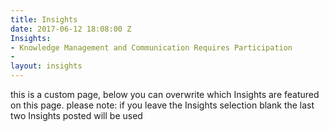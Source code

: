```yaml
---
title: Insights
date: 2017-06-12 18:08:00 Z
Insights:
- Knowledge Management and Communication Requires Participation
- 
layout: insights
---
```


this is a custom page, below you can overwrite which Insights are featured on this page.  please note: if you leave the Insights selection blank the last two Insights posted will be used